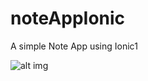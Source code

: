 # noteAppIonic

A simple Note App using Ionic1 

![alt img](https://github.com/ayoubensalem/noteAppIonic/blob/master/demo/anim.gif)
